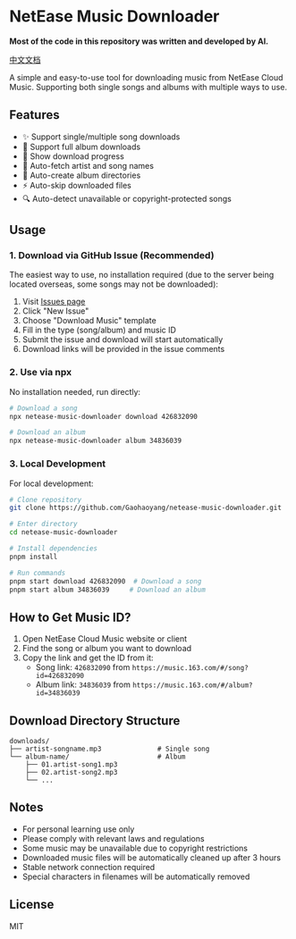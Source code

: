 # NetEase Music Downloader

**Most of the code in this repository was written and developed by AI.**

[中文文档](./readmeZh.md)

A simple and easy-to-use tool for downloading music from NetEase Cloud Music. Supporting both single songs and albums with multiple ways to use.

## Features

- ✨ Support single/multiple song downloads
- 📀 Support full album downloads
- 🚀 Show download progress
- 🎵 Auto-fetch artist and song names
- 📂 Auto-create album directories
- ⚡️ Auto-skip downloaded files
- 🔍 Auto-detect unavailable or copyright-protected songs

## Usage

### 1. Download via GitHub Issue (Recommended)

The easiest way to use, no installation required (due to the server being located overseas, some songs may not be downloaded):

1. Visit [Issues page](https://github.com/Gaohaoyang/netease-music-downloader/issues)
2. Click "New Issue"
3. Choose "Download Music" template
4. Fill in the type (song/album) and music ID
5. Submit the issue and download will start automatically
6. Download links will be provided in the issue comments

### 2. Use via npx

No installation needed, run directly:

```bash
# Download a song
npx netease-music-downloader download 426832090

# Download an album
npx netease-music-downloader album 34836039
```

### 3. Local Development

For local development:

```bash
# Clone repository
git clone https://github.com/Gaohaoyang/netease-music-downloader.git

# Enter directory
cd netease-music-downloader

# Install dependencies
pnpm install

# Run commands
pnpm start download 426832090  # Download a song
pnpm start album 34836039     # Download an album
```

## How to Get Music ID?

1. Open NetEase Cloud Music website or client
2. Find the song or album you want to download
3. Copy the link and get the ID from it:
   - Song link: `426832090` from `https://music.163.com/#/song?id=426832090`
   - Album link: `34836039` from `https://music.163.com/#/album?id=34836039`

## Download Directory Structure

```
downloads/
├── artist-songname.mp3              # Single song
└── album-name/                      # Album
    ├── 01.artist-song1.mp3
    ├── 02.artist-song2.mp3
    └── ...
```

## Notes

- For personal learning use only
- Please comply with relevant laws and regulations
- Some music may be unavailable due to copyright restrictions
- Downloaded music files will be automatically cleaned up after 3 hours
- Stable network connection required
- Special characters in filenames will be automatically removed

## License

MIT
